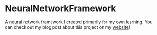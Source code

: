 # NeuralNetworkFramework
A neural network framework I created primarily for my own learning. You can check out my blog post about this project on my [website](https://www.cameronchurchwell.com/blog)!
